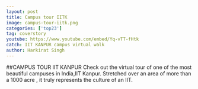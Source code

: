 ```yaml
---
layout: post
title: Campus tour IITK
image: campus-tour-iitk.png
categories: ['top23']
tag: coverstory
youtube: https://www.youtube.com/embed/Yq-vTT-fHtk
catch: IIT KANPUR campus virtual walk
author: Harkirat Singh
---
```

##CAMPUS TOUR IIT KANPUR
Check out the virtual tour of one of the most beautiful campuses in India,IIT Kanpur.
Stretched over an area of more than a 1000 acre , it truly represents the culture of an IIT.